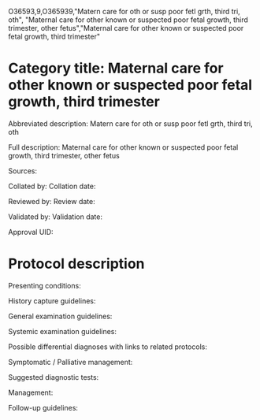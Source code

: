 O36593,9,O365939,"Matern care for oth or susp poor fetl grth, third tri, oth", "Maternal care for other known or suspected poor fetal growth, third trimester, other fetus","Maternal care for other known or suspected poor fetal growth, third trimester"
# Category title: Maternal care for other known or suspected poor fetal growth, third trimester

Abbreviated description: Matern care for oth or susp poor fetl grth, third tri, oth

Full description: Maternal care for other known or suspected poor fetal growth, third trimester, other fetus

Sources:

Collated by:
Collation date:

Reviewed by:
Review date:

Validated by:
Validation date:

Approval UID:

# Protocol description

Presenting conditions:

History capture guidelines:

General examination guidelines:

Systemic examination guidelines:

Possible differential diagnoses with links to related protocols:

Symptomatic / Palliative management:

Suggested diagnostic tests:

Management:

Follow-up guidelines:
